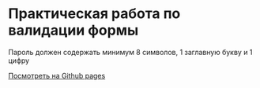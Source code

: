 # Практическая работа по валидации формы

Пароль должен содержать минимум 8 символов, 1 заглавную букву и 1 цифру

[Посмотреть на Github pages](https://evgotem.github.io/Form-validation/)
